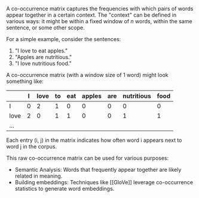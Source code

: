 A co-occurrence matrix captures the frequencies with which pairs of words appear together in a certain context. The "context" can be defined in various ways: it might be within a fixed window of $n$ words, within the same sentence, or some other scope.

For a simple example, consider the sentences:

1. "I love to eat apples."
2. "Apples are nutritious."
3. "I love nutritious food."

A co-occurrence matrix (with a window size of 1 word) might look something like:

| |I|love|to|eat|apples|are|nutritious|food|
|---|---|---|---|---|---|---|---|---|
|I|0|2|1|0|0|0|0|0|
|love|2|0|1|1|0|0|1|1|
|...|||||||||

Each entry (i, j) in the matrix indicates how often word i appears next to word j in the corpus.

This raw co-occurrence matrix can be used for various purposes:

- Semantic Analysis: Words that frequently appear together are likely related in meaning.
- Building embeddings: Techniques like [[GloVe]] leverage co-occurrence statistics to generate word embeddings.
